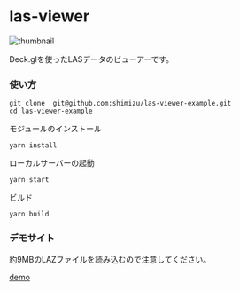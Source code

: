 # las-viewer

![thumbnail](https://user-images.githubusercontent.com/736863/78363739-40a2bb80-75f7-11ea-9a97-7202fe1fa836.png)


Deck.glを使ったLASデータのビューアーです。


### 使い方

```
git clone  git@github.com:shimizu/las-viewer-example.git
cd las-viewer-example
```

モジュールのインストール
```
yarn install
```

ローカルサーバーの起動
```
yarn start
```

ビルド
```
yarn build
```


### デモサイト

約9MBのLAZファイルを読み込むので注意してください。

[demo](https://shimz.me/example/deckgl/v7/las-view/)